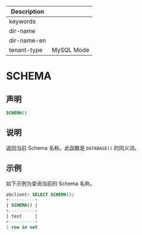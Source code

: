 | Description   |                 |
|---------------|-----------------|
| keywords      |                 |
| dir-name      |                 |
| dir-name-en   |                 |
| tenant-type   | MySQL Mode      |

# SCHEMA

## 声明

```sql
SCHEMA()
```

## 说明

返回当前 Schema 名称。此函数是 `DATABASE()` 的同义词。

## 示例

如下示例为查询当前的 Schema 名称。

```sql
obclient> SELECT SCHEMA();
+----------+
| SCHEMA() |
+----------+
| test     |
+----------+
1 row in set
```
